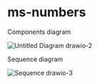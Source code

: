 # ms-numbers

Components diagram

![Untitled Diagram drawio-2](https://user-images.githubusercontent.com/62603136/156051821-85ac8489-b8a7-4cfb-bfae-9a0907a743ea.png)

Sequence diagram

![Sequence drawio-3](https://user-images.githubusercontent.com/62603136/156210465-734b726e-f8b3-487a-b9ac-7bfdf0ea8d3d.png)


